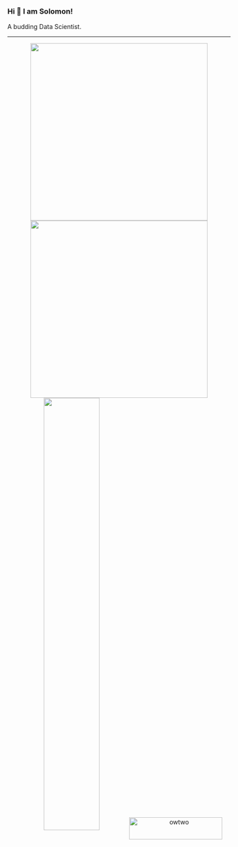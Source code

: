 ### Hi 👋 I am Solomon!

A budding Data Scientist. 

---
<p align = "center">
  <img src = "https://github-readme-stats.vercel.app/api?username=owtwo&show_icons=true&theme=bear" width = 400>
  <img src = "https://github-readme-streak-stats.herokuapp.com?user=owtwo&theme=dark&hide_border=true" width = 400>
  <img height="50%" width="auto" src ="https://github-readme-stats.vercel.app/api/top-langs/?username=owtwo&layout=compact&hide_border=true&theme=darcula&bg_color=00000000&langs_count=6&hide=jupyter%20notebook,tex,css,php">
  <a href="https://www.buymeacoffee.com/owtwo"> <img align="center" src="https://cdn.buymeacoffee.com/buttons/v2/default-orange.png" height="50" width="210" alt="owtwo" /></a>
</p>
